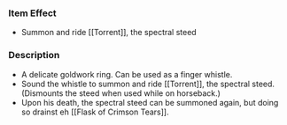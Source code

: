 ### Item Effect
- Summon and ride [[Torrent]], the spectral steed
### Description
- A delicate goldwork ring. Can be used as a finger whistle.
- Sound the whistle to summon and ride [[Torrent]], the spectral steed. (Dismounts the steed when used while on horseback.)
- Upon his death, the spectral steed can be summoned again, but doing so drainst eh [[Flask of Crimson Tears]].